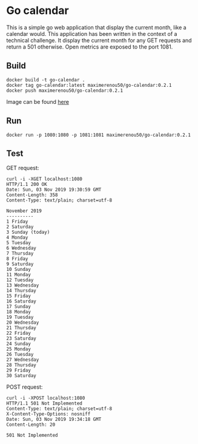 # Go calendar
This is a simple go web application that display the current month, like a calendar would. This application has been written in the context of a technical challenge.
It display the current month for any GET requests and return a 501 otherwise.
Open metrics are exposed to the port 1081.

## Build
```
docker build -t go-calendar .
docker tag go-calendar:latest maximerenou50/go-calendar:0.2.1
docker push maximerenou50/go-calendar:0.2.1
```
Image can be found [here](https://hub.docker.com/r/maximerenou50/go-calendar/dockerfile)

## Run
```
docker run -p 1080:1080 -p 1081:1081 maximerenou50/go-calendar:0.2.1
```

## Test
GET request:
```
curl -i -XGET localhost:1080
HTTP/1.1 200 OK
Date: Sun, 03 Nov 2019 19:30:59 GMT
Content-Length: 358
Content-Type: text/plain; charset=utf-8

November 2019
----------
1 Friday
2 Saturday
3 Sunday (today)
4 Monday
5 Tuesday
6 Wednesday
7 Thursday
8 Friday
9 Saturday
10 Sunday
11 Monday
12 Tuesday
13 Wednesday
14 Thursday
15 Friday
16 Saturday
17 Sunday
18 Monday
19 Tuesday
20 Wednesday
21 Thursday
22 Friday
23 Saturday
24 Sunday
25 Monday
26 Tuesday
27 Wednesday
28 Thursday
29 Friday
30 Saturday
```

POST request:
```
curl -i -XPOST localhost:1080
HTTP/1.1 501 Not Implemented
Content-Type: text/plain; charset=utf-8
X-Content-Type-Options: nosniff
Date: Sun, 03 Nov 2019 19:34:18 GMT
Content-Length: 20

501 Not Implemented
```